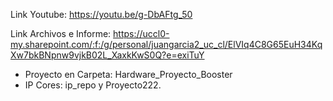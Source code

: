 Link Youtube: https://youtu.be/g-DbAFtg_50


Link Archivos e Informe: https://uccl0-my.sharepoint.com/:f:/g/personal/juangarcia2_uc_cl/ElVIq4C8G65EuH34KqXw7bkBNpnw9vjkB02L_XaxkKwS0Q?e=exiTuY


  - Proyecto en Carpeta: Hardware_Proyecto_Booster
  - IP Cores: ip_repo y Proyecto222.
